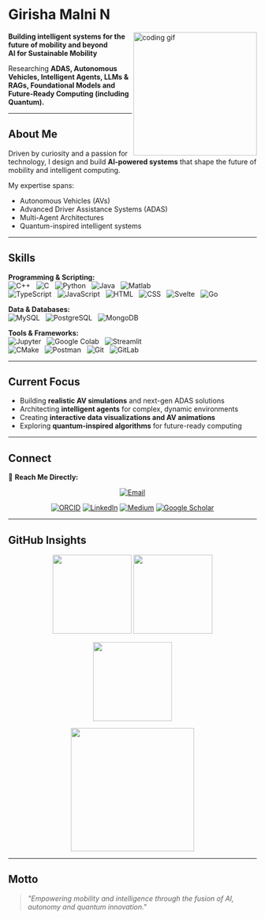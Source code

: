 
# Girisha Malni N

<img src="https://media.giphy.com/media/qgQUggAC3Pfv687qPC/giphy.gif" alt="coding gif" align="right" width="250"/>

**Building intelligent systems for the future of mobility and beyond**  
**AI for Sustainable Mobility**

Researching **ADAS, Autonomous Vehicles, Intelligent Agents, LLMs & RAGs, Foundational Models and Future-Ready Computing (including Quantum).**

---

## About Me  

Driven by curiosity and a passion for technology, I design and build **AI-powered systems** that shape the future of mobility and intelligent computing.  

My expertise spans:  
- Autonomous Vehicles (AVs)  
- Advanced Driver Assistance Systems (ADAS)  
- Multi-Agent Architectures  
- Quantum-inspired intelligent systems  

---

## Skills  

**Programming & Scripting:**  
![C++](https://img.shields.io/badge/C++-00599C?style=for-the-badge&logo=cplusplus&logoColor=white) &nbsp;
![C](https://img.shields.io/badge/C-00599C?style=for-the-badge&logo=c&logoColor=white) &nbsp;
![Python](https://img.shields.io/badge/Python-3776AB?style=for-the-badge&logo=python&logoColor=white) &nbsp;
![Java](https://img.shields.io/badge/Java-007396?style=for-the-badge&logo=java&logoColor=white) &nbsp;
![Matlab](https://img.shields.io/badge/Matlab-0076A8?style=for-the-badge&logo=mathworks&logoColor=white) &nbsp;  
![TypeScript](https://img.shields.io/badge/TypeScript-3178C6?style=for-the-badge&logo=typescript&logoColor=white) &nbsp;
![JavaScript](https://img.shields.io/badge/JavaScript-F7DF1E?style=for-the-badge&logo=javascript&logoColor=black) &nbsp;
![HTML](https://img.shields.io/badge/HTML5-E34F26?style=for-the-badge&logo=html5&logoColor=white) &nbsp;
![CSS](https://img.shields.io/badge/CSS3-1572B6?style=for-the-badge&logo=css3&logoColor=white) &nbsp;
![Svelte](https://img.shields.io/badge/Svelte-FF3E00?style=for-the-badge&logo=svelte&logoColor=white) &nbsp;
![Go](https://img.shields.io/badge/Go-00ADD8?style=for-the-badge&logo=go&logoColor=white)  

**Data & Databases:**  
![MySQL](https://img.shields.io/badge/MySQL-4479A1?style=for-the-badge&logo=mysql&logoColor=white) &nbsp;
![PostgreSQL](https://img.shields.io/badge/PostgreSQL-4169E1?style=for-the-badge&logo=postgresql&logoColor=white) &nbsp;
![MongoDB](https://img.shields.io/badge/MongoDB-47A248?style=for-the-badge&logo=mongodb&logoColor=white)  

**Tools & Frameworks:**  
![Jupyter](https://img.shields.io/badge/Jupyter-F37626?style=for-the-badge&logo=jupyter&logoColor=white) &nbsp;
![Google Colab](https://img.shields.io/badge/Colab-F9AB00?style=for-the-badge&logo=googlecolab&logoColor=white) &nbsp;
![Streamlit](https://img.shields.io/badge/Streamlit-FF4B4B?style=for-the-badge&logo=streamlit&logoColor=white) &nbsp;  
![CMake](https://img.shields.io/badge/CMake-064F8C?style=for-the-badge&logo=cmake&logoColor=white) &nbsp;
![Postman](https://img.shields.io/badge/Postman-FF6C37?style=for-the-badge&logo=postman&logoColor=white) &nbsp;
![Git](https://img.shields.io/badge/Git-F05032?style=for-the-badge&logo=git&logoColor=white) &nbsp;
![GitLab](https://img.shields.io/badge/GitLab-FC6D26?style=for-the-badge&logo=gitlab&logoColor=white)  

---

## Current Focus  

- Building **realistic AV simulations** and next-gen ADAS solutions  
- Architecting **intelligent agents** for complex, dynamic environments  
- Creating **interactive data visualizations and AV animations**  
- Exploring **quantum-inspired algorithms** for future-ready computing  

---

## Connect  

📩 **Reach Me Directly:**  
<p align="center">
  <a href="mailto:girishamalnin@gmail.com">
    <img src="https://img.shields.io/badge/girishamalnin@gmail.com-D14836?style=for-the-badge&logo=gmail&logoColor=white" alt="Email"/>
  </a>
</p>

<p align="center">
  <a href="https://orcid.org/0009-0001-5165-6320"><img src="https://img.shields.io/badge/ORCID-A6CE39?style=for-the-badge&logo=orcid&logoColor=white" alt="ORCID"></a>
  <a href="https://www.linkedin.com/in/girisha-malni-n-7b5978283"><img src="https://img.shields.io/badge/LinkedIn-0A66C2?style=for-the-badge&logo=linkedin&logoColor=white" alt="LinkedIn"></a>
  <a href="https://medium.com/@23csec07.ngirishamalni"><img src="https://img.shields.io/badge/Medium-000000?style=for-the-badge&logo=medium&logoColor=white" alt="Medium"></a>
  <a href="https://scholar.google.com/citations?hl=en&user=vanHO9IAAAAJ"><img src="https://img.shields.io/badge/Google%20Scholar-4285F4?style=for-the-badge&logo=googlescholar&logoColor=white" alt="Google Scholar"></a>
</p>  

---

## GitHub Insights  

<p align="center">
  <img src="https://github-readme-stats.vercel.app/api?username=Girisha-Malni-builds01&show_icons=true&theme=graywhite&hide_border=true" height="160"/>
  <img src="https://github-readme-stats.vercel.app/api/top-langs/?username=Girisha-Malni-builds01&layout=compact&theme=graywhite&hide_border=true" height="160"/>
</p>  

<p align="center">
  <img src="https://github-readme-streak-stats.herokuapp.com/?user=Girisha-Malni-builds01&theme=graywhite&hide_border=true" height="160"/>
</p>  

<p align="center">
  <img src="https://github-readme-activity-graph.vercel.app/graph?username=Girisha-Malni-builds01&theme=github-light&hide_border=true" height="250"/>
</p>  

---

## Motto  

> *"Empowering mobility and intelligence through the fusion of AI, autonomy and quantum innovation."*  
